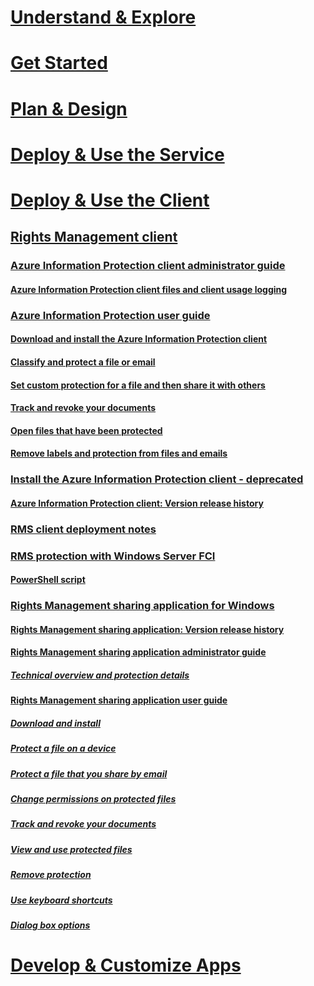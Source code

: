 # [Understand & Explore](/information-protection/understand-explore/what-is-information-protection)
# [Get Started](/information-protection/get-started/requirements-azure-rms)
# [Plan & Design](/information-protection/plan-design/deployment-roadmap)
# [Deploy & Use the Service](/information-protection/deploy-use/activate-service)
# [Deploy & Use the Client](use-client.md)
## [Rights Management client](use-client.md)
### [Azure Information Protection client administrator guide](client-admin-guide.md)
#### [Azure Information Protection client files and client usage logging](client-admin-guide-files-and-logging.md)
### [Azure Information Protection user guide](client-user-guide.md)
#### [Download and install the Azure Information Protection client](install-client-app.md)
#### [Classify and protect a file or email](client-classify-protect.md)
#### [Set custom protection for a file and then share it with others](client-protect-share.md)
#### [Track and revoke your documents](client-track-revoke.md)
#### [Open files that have been protected](client-view-use-files.md)
#### [Remove labels and protection from files and emails](client-remove-label-protection.md)
### [Install the Azure Information Protection client - deprecated](info-protect-client.md)
#### [Azure Information Protection client: Version release history](client-version-release-history.md)
### [RMS client deployment notes](client-deployment-notes.md)
### [RMS protection with Windows Server FCI](configure-fci.md)
#### [PowerShell script](fci-script.md)
### [Rights Management sharing application for Windows](sharing-app-windows.md)
#### [Rights Management sharing application: Version release history](sharing-app-version-release-history.md)
#### [Rights Management sharing application administrator guide](sharing-app-admin-guide.md)
##### [Technical overview and protection details](sharing-app-admin-guide-technical.md)
#### [Rights Management sharing application user guide](sharing-app-user-guide.md)
##### [Download and install](install-sharing-app.md)
##### [Protect a file on a device](sharing-app-protect-in-place.md)
##### [Protect a file that you share by email](sharing-app-protect-by-email.md)
##### [Change permissions on protected files](sharing-app-reprotect-files.md)
##### [Track and revoke your documents](sharing-app-track-revoke.md)
##### [View and use protected files](sharing-app-view-use-files.md)
##### [Remove protection](sharing-app-remove-protection.md)
##### [Use keyboard shortcuts](sharing-app-keyboard-shortcuts.md)
##### [Dialog box options](sharing-app-dialog-box.md)
# [Develop & Customize Apps](/information-protection/develop/developers-guide)
